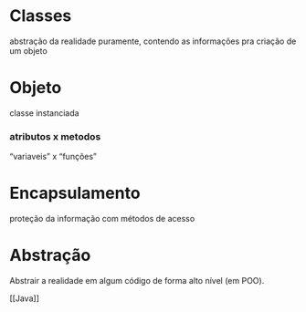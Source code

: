 # Classes

abstração da realidade puramente, contendo as informações pra criação de um objeto

# Objeto

classe instanciada

### atributos x metodos

“variaveis” x “funções”

# Encapsulamento

proteção da informação com métodos de acesso

  

# Abstração

Abstrair a realidade em algum código de forma alto nível (em POO).

[[Java]]